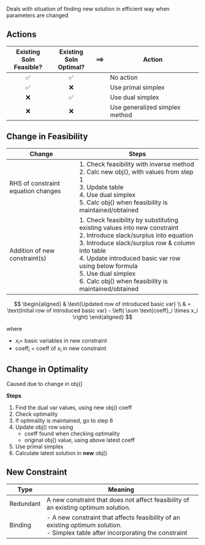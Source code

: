 Deals with situation of finding new solution in efficient way when parameters are changed

## Actions

| Existing Soln<br />Feasible? | Existing Soln<br />Optimal? | $\implies$ | Action                         |
| :--------------------------: | :-------------------------: | :--------: | ------------------------------ |
|              ✅               |              ✅              |            | No action                      |
|              ✅               |              ❌              |            | Use primal simplex             |
|              ❌               |              ✅              |            | Use dual simplex               |
|              ❌               |              ❌              |            | Use generalized simplex method |

## Change in Feasibility

| Change                             | Steps                                                        |
| ---------------------------------- | ------------------------------------------------------------ |
| RHS of constraint equation changes | 1. Check feasibility with inverse method<br/>2. Calc new obj(), with values from step 1<br />3. Update table<br/>4. Use dual simplex<br />5. Calc obj() when feasibility is maintained/obtained |
| Addition of new constraint(s)      | 1. Check feasibility by substituting existing values into new constraint<br />2. Introduce slack/surplus into equation<br />3. Introduce slack/surplus row & column into table <br/>4. Update introduced basic var row using below formula<br />5. Use dual simplex<br />6. Calc obj() when feasibility is maintained/obtained |

$$
\begin{aligned}
& \text{Updated row of introduced basic var} \\
& = \text{Initial row of introduced basic var} - \left( \sum \text{coeff}_i \times x_i \right)
\end{aligned}
$$

where

- $x_i =$ basic variables in new constraint
- coeff$_i$ = coeff of $x_i$ in new constraint

## Change in Optimality

Caused due to change in obj()

**Steps**

1. Find the dual var values, using new obj() coeff
2. Check optimality
3. If optimality is maintained, go to step 6
4. Update obj() row using
   - coeff found when checking optimality
   - original obj() value, using above latest coeff
5. Use primal simplex
6. Calculate latest solution in **new** obj()

## New Constraint

| Type      | Meaning                                                      |
| --------- | ------------------------------------------------------------ |
| Redundant | A new constraint that does not affect feasibility of an existing optimum solution. |
| Binding   | - A new constraint that affects feasibility of an existing optimum solution.<br />- Simplex table after incorporating the constraint |
